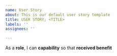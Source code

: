 ```yaml
---
name: User Story
about: This is our default user story template
title: USER STORY; <TITLE>
labels: ''
assignees: ''

---
```


As a **role**, I can **capability** so that **received benefit**
